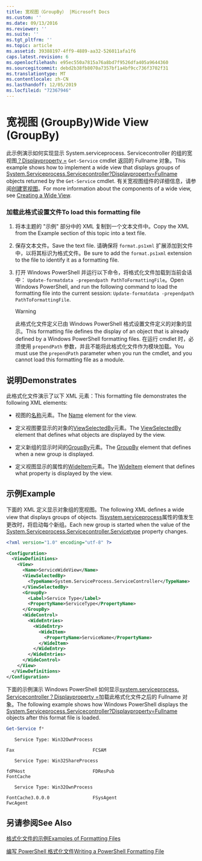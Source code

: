```yaml
---
title: 宽视图（GroupBy） |Microsoft Docs
ms.custom: ''
ms.date: 09/13/2016
ms.reviewer: ''
ms.suite: ''
ms.tgt_pltfrm: ''
ms.topic: article
ms.assetid: 39388197-4ff9-4889-aa32-526011afa1f6
caps.latest.revision: 6
ms.openlocfilehash: e95ec550a7815a76a8bd7f9526dfa405a9644360
ms.sourcegitcommit: debd2b38fb8070a7357bf1a4bf9cc736f3702f31
ms.translationtype: MT
ms.contentlocale: zh-CN
ms.lasthandoff: 12/05/2019
ms.locfileid: "72367946"
---
```

# <a name="wide-view-groupby"></a><span data-ttu-id="f49c9-102">宽视图 (GroupBy)</span><span class="sxs-lookup"><span data-stu-id="f49c9-102">Wide View (GroupBy)</span></span>

<span data-ttu-id="f49c9-103">此示例演示如何实现显示 System.serviceprocess. Servicecontroller 的组的宽视图[？Displayproperty =](/dotnet/api/System.ServiceProcess.ServiceController) `Get-Service` cmdlet 返回的 Fullname 对象。</span><span class="sxs-lookup"><span data-stu-id="f49c9-103">This example shows how to implement a wide view that displays groups of [System.Serviceprocess.Servicecontroller?Displayproperty=Fullname](/dotnet/api/System.ServiceProcess.ServiceController) objects returned by the `Get-Service` cmdlet.</span></span> <span data-ttu-id="f49c9-104">有关宽视图组件的详细信息，请参阅[创建宽视图](./creating-a-wide-view.md)。</span><span class="sxs-lookup"><span data-stu-id="f49c9-104">For more information about the components of a wide view, see [Creating a Wide View](./creating-a-wide-view.md).</span></span>

### <a name="to-load-this-formatting-file"></a><span data-ttu-id="f49c9-105">加载此格式设置文件</span><span class="sxs-lookup"><span data-stu-id="f49c9-105">To load this formatting file</span></span>

1. <span data-ttu-id="f49c9-106">将本主题的 "示例" 部分中的 XML 复制到一个文本文件中。</span><span class="sxs-lookup"><span data-stu-id="f49c9-106">Copy the XML from the Example section of this topic into a text file.</span></span>

2. <span data-ttu-id="f49c9-107">保存文本文件。</span><span class="sxs-lookup"><span data-stu-id="f49c9-107">Save the text file.</span></span> <span data-ttu-id="f49c9-108">请确保将 `format.ps1xml` 扩展添加到文件中，以将其标识为格式文件。</span><span class="sxs-lookup"><span data-stu-id="f49c9-108">Be sure to add the `format.ps1xml` extension to the file to identify it as a formatting file.</span></span>

3. <span data-ttu-id="f49c9-109">打开 Windows PowerShell 并运行以下命令，将格式化文件加载到当前会话中： `Update-formatdata -prependpath PathToFormattingFile`。</span><span class="sxs-lookup"><span data-stu-id="f49c9-109">Open Windows PowerShell, and run the following command to load the formatting file into the current session: `Update-formatdata -prependpath PathToFormattingFile`.</span></span>

   > [!WARNING]
   > <span data-ttu-id="f49c9-110">此格式化文件定义已由 Windows PowerShell 格式设置文件定义的对象的显示。</span><span class="sxs-lookup"><span data-stu-id="f49c9-110">This formatting file defines the display of an object that is already defined by a Windows PowerShell formatting files.</span></span> <span data-ttu-id="f49c9-111">在运行 cmdlet 时，必须使用 `prependPath` 参数，并且不能将此格式化文件作为模块加载。</span><span class="sxs-lookup"><span data-stu-id="f49c9-111">You must use the `prependPath` parameter when you run the cmdlet, and you cannot load this formatting file as a module.</span></span>

## <a name="demonstrates"></a><span data-ttu-id="f49c9-112">说明</span><span class="sxs-lookup"><span data-stu-id="f49c9-112">Demonstrates</span></span>

<span data-ttu-id="f49c9-113">此格式化文件演示了以下 XML 元素：</span><span class="sxs-lookup"><span data-stu-id="f49c9-113">This formatting file demonstrates the following XML elements:</span></span>

- <span data-ttu-id="f49c9-114">视图的[名称](./name-element-for-view-format.md)元素。</span><span class="sxs-lookup"><span data-stu-id="f49c9-114">The [Name](./name-element-for-view-format.md) element for the view.</span></span>

- <span data-ttu-id="f49c9-115">定义视图要显示的对象的[ViewSelectedBy](./viewselectedby-element-format.md)元素。</span><span class="sxs-lookup"><span data-stu-id="f49c9-115">The [ViewSelectedBy](./viewselectedby-element-format.md) element that defines what objects are displayed by the view.</span></span>

- <span data-ttu-id="f49c9-116">定义新组的显示时间的[GroupBy](./groupby-element-for-view-format.md)元素。</span><span class="sxs-lookup"><span data-stu-id="f49c9-116">The [GroupBy](./groupby-element-for-view-format.md) element that defines when a new group is displayed.</span></span>

- <span data-ttu-id="f49c9-117">定义视图显示的属性的[WideItem](./wideitem-element-for-widecontrol-format.md)元素。</span><span class="sxs-lookup"><span data-stu-id="f49c9-117">The [WideItem](./wideitem-element-for-widecontrol-format.md) element that defines what property is displayed by the view.</span></span>

## <a name="example"></a><span data-ttu-id="f49c9-118">示例</span><span class="sxs-lookup"><span data-stu-id="f49c9-118">Example</span></span>

<span data-ttu-id="f49c9-119">下面的 XML 定义显示对象组的宽视图。</span><span class="sxs-lookup"><span data-stu-id="f49c9-119">The following XML defines a wide view that displays groups of objects.</span></span> <span data-ttu-id="f49c9-120">当[system.serviceprocess](/dotnet/api/System.ServiceProcess.ServiceController.ServiceType)属性的值发生更改时，将启动每个新组。</span><span class="sxs-lookup"><span data-stu-id="f49c9-120">Each new group is started when the value of the [System.Serviceprocess.Servicecontroller.Servicetype](/dotnet/api/System.ServiceProcess.ServiceController.ServiceType) property changes.</span></span>

```xml
<?xml version="1.0" encoding="utf-8" ?>

<Configuration>
  <ViewDefinitions>
    <View>
      <Name>ServiceWideView</Name>
      <ViewSelectedBy>
        <TypeName>System.ServiceProcess.ServiceController</TypeName>
      </ViewSelectedBy>
      <GroupBy>
        <Label>Service Type</Label>
        <PropertyName>ServiceType</PropertyName>
      </GroupBy>
      <WideControl>
        <WideEntries>
          <WideEntry>
            <WideItem>
              <PropertyName>ServiceName</PropertyName>
            </WideItem>
          </WideEntry>
        </WideEntries>
      </WideControl>
    </View>
  </ViewDefinitions>
</Configuration>
```

<span data-ttu-id="f49c9-121">下面的示例演示 Windows PowerShell 如何显示[system.serviceprocess. Servicecontroller？Displayproperty =](/dotnet/api/System.ServiceProcess.ServiceController)加载此格式化文件之后的 Fullname 对象。</span><span class="sxs-lookup"><span data-stu-id="f49c9-121">The following example shows how Windows PowerShell displays the [System.Serviceprocess.Servicecontroller?Displayproperty=Fullname](/dotnet/api/System.ServiceProcess.ServiceController) objects after this format file is loaded.</span></span>

```powershell
Get-Service f*
```

```output
   Service Type: Win32OwnProcess

Fax                             FCSAM

   Service Type: Win32ShareProcess

fdPHost                         FDResPub
FontCache

   Service Type: Win32OwnProcess

FontCache3.0.0.0                FSysAgent
FwcAgent
```

## <a name="see-also"></a><span data-ttu-id="f49c9-122">另请参阅</span><span class="sxs-lookup"><span data-stu-id="f49c9-122">See Also</span></span>

[<span data-ttu-id="f49c9-123">格式化文件的示例</span><span class="sxs-lookup"><span data-stu-id="f49c9-123">Examples of Formatting Files</span></span>](./examples-of-formatting-files.md)

[<span data-ttu-id="f49c9-124">编写 PowerShell 格式化文件</span><span class="sxs-lookup"><span data-stu-id="f49c9-124">Writing a PowerShell Formatting File</span></span>](./writing-a-powershell-formatting-file.md)
